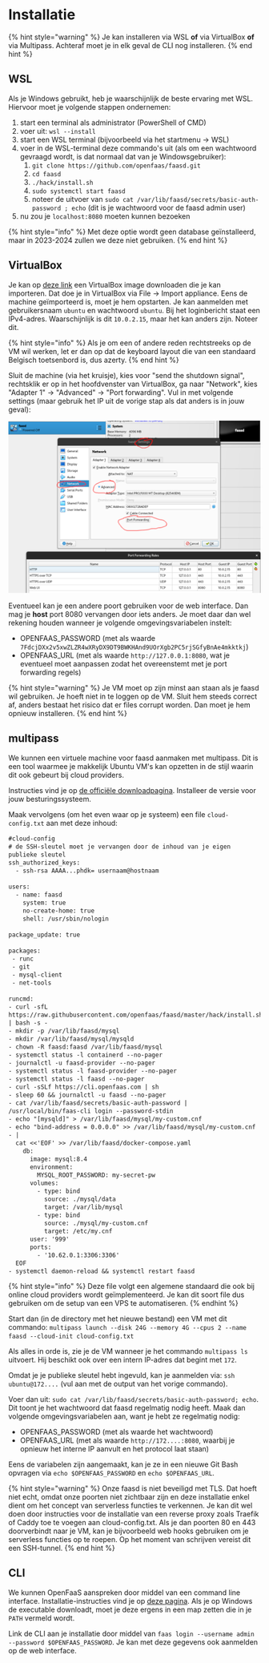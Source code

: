 # Installatie

{% hint style="warning" %}
Je kan installeren via WSL **of** via VirtualBox **of** via Multipass.
Achteraf moet je in elk geval de CLI nog installeren.
{% end hint %}

## WSL
Als je Windows gebruikt, heb je waarschijnlijk de beste ervaring met WSL.
Hiervoor moet je volgende stappen ondernemen:

1. start een terminal als administrator (PowerShell of CMD)
2. voer uit: `wsl --install`
3. start een WSL terminal (bijvoorbeeld via het startmenu → WSL)
4. voer in de WSL-terminal deze commando's uit (als om een wachtwoord gevraagd wordt, is dat normaal dat van je Windowsgebruiker):
    1. `git clone https://github.com/openfaas/faasd.git`
    2. `cd faasd`
    3. `./hack/install.sh`
    4. `sudo systemctl start faasd`
    5. noteer de uitvoer van `sudo cat /var/lib/faasd/secrets/basic-auth-password ; echo` (dit is je wachtwoord voor de faasd admin user)
5. nu zou je `localhost:8080` moeten kunnen bezoeken

{% hint style="info" %}
Met deze optie wordt geen database geïnstalleerd, maar in 2023-2024 zullen we deze niet gebruiken.
{% end hint %}

## VirtualBox
Je kan op [deze link](https://drive.google.com/file/d/1_wyy7ZevqV8NMh9yaHPu8S8t3_V-OkH-/view?usp=drive_link) een VirtualBox image downloaden die je kan importeren. Dat doe je in VirtualBox via File → Import appliance. Eens de machine geïmporteerd is, moet je hem opstarten. Je kan aanmelden met gebruikersnaam `ubuntu` en wachtwoord `ubuntu`. Bij het loginbericht staat een IPv4-adres. Waarschijnlijk is dit `10.0.2.15`, maar het kan anders zijn. Noteer dit.

{% hint style="info" %}
Als je om een of andere reden rechtstreeks op de VM wil werken, let er dan op dat de keyboard layout die van een standaard Belgisch toetsenbord is, dus azerty.
{% end hint %}

Sluit de machine (via het kruisje), kies voor "send the shutdown signal", rechtsklik er op in het hoofdvenster van VirtualBox, ga naar "Network", kies "Adapter 1" → "Advanced" → "Port forwarding". Vul in met volgende settings (maar gebruik het IP uit de vorige stap als dat anders is in jouw geval):

![port forwarding faasd](../images/serverless/portforwardingfaasd.png)

Eventueel kan je een andere poort gebruiken voor de web interface. Dan mag je **host** port 8080 vervangen door iets anders. Je moet daar dan wel rekening houden wanneer je volgende omgevingsvariabelen instelt:

- OPENFAAS_PASSWORD (met als waarde `7FdcjDXx2v5xwZLZR4wXRyDX9DT9BWKHAnd9UOrXgb2PC5rjSGfyBnAe4mkktkj`)
- OPENFAAS_URL (met als waarde `http://127.0.0.1:8080`, wat je eventueel moet aanpassen zodat het overeenstemt met je port forwarding regels)

{% hint style="warning" %}
Je VM moet op zijn minst aan staan als je faasd wil gebruiken. Je hoeft niet in te loggen op de VM. Sluit hem steeds correct af, anders bestaat het risico dat er files corrupt worden. Dan moet je hem opnieuw installeren.
{% end hint %}

## multipass
We kunnen een virtuele machine voor faasd aanmaken met multipass. Dit is een tool waarmee je makkelijk Ubuntu VM's kan opzetten in de stijl waarin dit ook gebeurt bij cloud providers.

Instructies vind je op [de officiële downloadpagina](https://multipass.run/install). Installeer de versie voor jouw besturingssysteem.

Maak vervolgens (om het even waar op je systeem) een file `cloud-config.txt` aan met deze inhoud:

```text
#cloud-config
# de SSH-sleutel moet je vervangen door de inhoud van je eigen publieke sleutel
ssh_authorized_keys:
  - ssh-rsa AAAA...phdk= usernaam@hostnaam

users:
  - name: faasd
    system: true
    no-create-home: true
    shell: /usr/sbin/nologin

package_update: true

packages:
 - runc
 - git
 - mysql-client
 - net-tools

runcmd:
- curl -sfL https://raw.githubusercontent.com/openfaas/faasd/master/hack/install.sh | bash -s -
- mkdir -p /var/lib/faasd/mysql
- mkdir /var/lib/faasd/mysql/mysqld
- chown -R faasd:faasd /var/lib/faasd/mysql
- systemctl status -l containerd --no-pager
- journalctl -u faasd-provider --no-pager
- systemctl status -l faasd-provider --no-pager
- systemctl status -l faasd --no-pager
- curl -sSLf https://cli.openfaas.com | sh
- sleep 60 && journalctl -u faasd --no-pager
- cat /var/lib/faasd/secrets/basic-auth-password | /usr/local/bin/faas-cli login --password-stdin
- echo "[mysqld]" > /var/lib/faasd/mysql/my-custom.cnf
- echo "bind-address = 0.0.0.0" >> /var/lib/faasd/mysql/my-custom.cnf
- |
  cat <<'EOF' >> /var/lib/faasd/docker-compose.yaml
    db:
      image: mysql:8.4
      environment:
        MYSQL_ROOT_PASSWORD: my-secret-pw
      volumes:
        - type: bind
          source: ./mysql/data
          target: /var/lib/mysql
        - type: bind
          source: ./mysql/my-custom.cnf
          target: /etc/my.cnf
      user: '999'
      ports:
        - '10.62.0.1:3306:3306'
  EOF
- systemctl daemon-reload && systemctl restart faasd
```

{% hint style="info" %}
Deze file volgt een algemene standaard die ook bij online cloud providers wordt geïmplementeerd. Je kan dit soort file dus gebruiken om de setup van een VPS te automatiseren.
{% endhint %}

Start dan (in de directory met het nieuwe bestand) een VM met dit commando: `multipass launch --disk 24G --memory 4G --cpus 2 --name faasd --cloud-init cloud-config.txt`

Als alles in orde is, zie je de VM wanneer je het commando `multipass ls` uitvoert. Hij beschikt ook over een intern IP-adres dat begint met `172`.

Omdat je je publieke sleutel hebt ingevuld, kan je aanmelden via: `ssh ubuntu@172....` (vul aan met de output van het vorige commando).

Voer dan uit: `sudo cat /var/lib/faasd/secrets/basic-auth-password; echo`. Dit toont je het wachtwoord dat faasd regelmatig nodig heeft. Maak dan volgende omgevingsvariabelen aan, want je hebt ze regelmatig nodig:

- OPENFAAS_PASSWORD (met als waarde het wachtwoord)
- OPENFAAS_URL (met als waarde `http://172....:8080`, waarbij je opnieuw het interne IP aanvult en het protocol laat staan)

Eens de variabelen zijn aangemaakt, kan je ze in een nieuwe Git Bash opvragen via `echo $OPENFAAS_PASSWORD` en `echo $OPENFAAS_URL`.

{% hint style="warning" %}
Onze faasd is niet beveiligd met TLS. Dat hoeft niet echt, omdat onze poorten niet zichtbaar zijn en deze installatie enkel dient om het concept van serverless functies te verkennen. Je kan dit wel doen door instructies voor de installatie van een reverse proxy zoals Traefik of Caddy toe te voegen aan cloud-config.txt. Als je dan poorten 80 en 443 doorverbindt naar je VM, kan je bijvoorbeeld web hooks gebruiken om je serverless functies op te roepen.  Op het moment van schrijven vereist dit een SSH-tunnel.
{% end hint %}

## CLI
We kunnen OpenFaaS aanspreken door middel van een command line interface. Installatie-instructies vind je op [deze pagina](https://github.com/openfaas/faas-cli). Als je op Windows de executable downloadt, moet je deze ergens in een map zetten die in je `PATH` vermeld wordt.

Link de CLI aan je installatie door middel van `faas login --username admin --password $OPENFAAS_PASSWORD`. Je kan met deze gegevens ook aanmelden op de web interface.

